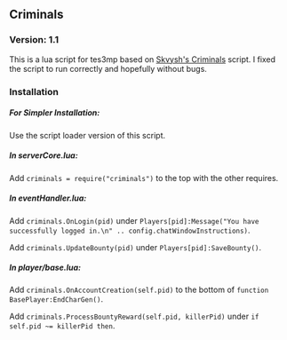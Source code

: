 ## Criminals

### Version: 1.1
This is a lua script for tes3mp based on [Skvysh's Criminals](https://github.com/Skvysh/TES3MP-Scripts/tree/master/Criminals) script.
I fixed the script to run correctly and hopefully without bugs.

### Installation

##### For Simpler Installation:
Use the script loader version of this script.

##### In serverCore.lua:
Add ````criminals = require("criminals")```` to the top with the other requires.

##### In eventHandler.lua:
Add ````criminals.OnLogin(pid)```` under
````Players[pid]:Message("You have successfully logged in.\n" .. config.chatWindowInstructions)````.

Add ````criminals.UpdateBounty(pid)```` under ````Players[pid]:SaveBounty()````.
##### In player/base.lua:
Add ````criminals.OnAccountCreation(self.pid)```` to the bottom of ````function BasePlayer:EndCharGen()````.

Add ````criminals.ProcessBountyReward(self.pid, killerPid)```` under ````if self.pid ~= killerPid then````.
